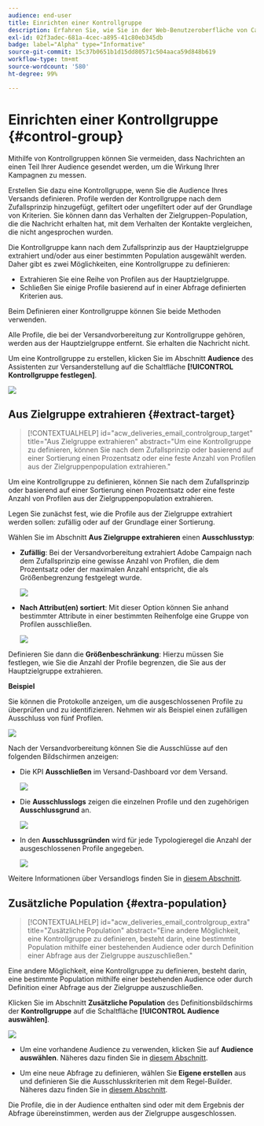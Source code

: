 ```yaml
---
audience: end-user
title: Einrichten einer Kontrollgruppe
description: Erfahren Sie, wie Sie in der Web-Benutzeroberfläche von Campaign eine Kontrollgruppe für Ihre Nachrichten einrichten.
exl-id: 02f3adec-681a-4cec-a895-41c80eb345db
badge: label="Alpha" type="Informative"
source-git-commit: 15c37b0651b1d15dd80571c504aaca59d848b619
workflow-type: tm+mt
source-wordcount: '580'
ht-degree: 99%

---
```


# Einrichten einer Kontrollgruppe {#control-group}

Mithilfe von Kontrollgruppen können Sie vermeiden, dass Nachrichten an einen Teil Ihrer Audience gesendet werden, um die Wirkung Ihrer Kampagnen zu messen.

Erstellen Sie dazu eine Kontrollgruppe, wenn Sie die Audience Ihres Versands definieren. Profile werden der Kontrollgruppe nach dem Zufallsprinzip hinzugefügt, gefiltert oder ungefiltert oder auf der Grundlage von Kriterien. Sie können dann das Verhalten der Zielgruppen-Population, die die Nachricht erhalten hat, mit dem Verhalten der Kontakte vergleichen, die nicht angesprochen wurden.

Die Kontrollgruppe kann nach dem Zufallsprinzip aus der Hauptzielgruppe extrahiert und/oder aus einer bestimmten Population ausgewählt werden. Daher gibt es zwei Möglichkeiten, eine Kontrollgruppe zu definieren:

* Extrahieren Sie eine Reihe von Profilen aus der Hauptzielgruppe.
* Schließen Sie einige Profile basierend auf in einer Abfrage definierten Kriterien aus.

Beim Definieren einer Kontrollgruppe können Sie beide Methoden verwenden.

Alle Profile, die bei der Versandvorbereitung zur Kontrollgruppe gehören, werden aus der Hauptzielgruppe entfernt. Sie erhalten die Nachricht nicht.

Um eine Kontrollgruppe zu erstellen, klicken Sie im Abschnitt **Audience** des Assistenten zur Versanderstellung auf die Schaltfläche **[!UICONTROL Kontrollgruppe festlegen]**.

![](assets/control-group1.png)

## Aus Zielgruppe extrahieren {#extract-target}

>[!CONTEXTUALHELP]
>id="acw_deliveries_email_controlgroup_target"
>title="Aus Zielgruppe extrahieren"
>abstract="Um eine Kontrollgruppe zu definieren, können Sie nach dem Zufallsprinzip oder basierend auf einer Sortierung einen Prozentsatz oder eine feste Anzahl von Profilen aus der Zielgruppenpopulation extrahieren."

Um eine Kontrollgruppe zu definieren, können Sie nach dem Zufallsprinzip oder basierend auf einer Sortierung einen Prozentsatz oder eine feste Anzahl von Profilen aus der Zielgruppenpopulation extrahieren.

Legen Sie zunächst fest, wie die Profile aus der Zielgruppe extrahiert werden sollen: zufällig oder auf der Grundlage einer Sortierung.

Wählen Sie im Abschnitt **Aus Zielgruppe extrahieren** einen **Ausschlusstyp**:

* **Zufällig**: Bei der Versandvorbereitung extrahiert Adobe Campaign nach dem Zufallsprinzip eine gewisse Anzahl von Profilen, die dem Prozentsatz oder der maximalen Anzahl entspricht, die als Größenbegrenzung festgelegt wurde.

   ![](assets/control-group.png)

* **Nach Attribut(en) sortiert**: Mit dieser Option können Sie anhand bestimmter Attribute in einer bestimmten Reihenfolge eine Gruppe von Profilen ausschließen.

   ![](assets/control-group2.png)

Definieren Sie dann die **Größenbeschränkung**: Hierzu müssen Sie festlegen, wie Sie die Anzahl der Profile begrenzen, die Sie aus der Hauptzielgruppe extrahieren.

**Beispiel**

Sie können die Protokolle anzeigen, um die ausgeschlossenen Profile zu überprüfen und zu identifizieren. Nehmen wir als Beispiel einen zufälligen Ausschluss von fünf Profilen.

![](assets/control-group4.png)

Nach der Versandvorbereitung können Sie die Ausschlüsse auf den folgenden Bildschirmen anzeigen:

* Die KPI **Ausschließen** im Versand-Dashboard vor dem Versand.

   ![](assets/control-group5.png)

* Die **Ausschlusslogs** zeigen die einzelnen Profile und den zugehörigen **Ausschlussgrund** an.

   ![](assets/control-group6.png)

* In den **Ausschlussgründen** wird für jede Typologieregel die Anzahl der ausgeschlossenen Profile angegeben.

   ![](assets/control-group7.png)

Weitere Informationen über Versandlogs finden Sie in [diesem Abschnitt](../monitor/delivery-logs.md).

## Zusätzliche Population {#extra-population}

>[!CONTEXTUALHELP]
>id="acw_deliveries_email_controlgroup_extra"
>title="Zusätzliche Population"
>abstract="Eine andere Möglichkeit, eine Kontrollgruppe zu definieren, besteht darin, eine bestimmte Population mithilfe einer bestehenden Audience oder durch Definition einer Abfrage aus der Zielgruppe auszuschließen."

Eine andere Möglichkeit, eine Kontrollgruppe zu definieren, besteht darin, eine bestimmte Population mithilfe einer bestehenden Audience oder durch Definition einer Abfrage aus der Zielgruppe auszuschließen.

Klicken Sie im Abschnitt **Zusätzliche Population** des Definitionsbildschirms der **Kontrollgruppe** auf die Schaltfläche **[!UICONTROL Audience auswählen]**.

![](assets/control-group3.png)

* Um eine vorhandene Audience zu verwenden, klicken Sie auf **Audience auswählen**. Näheres dazu finden Sie in [diesem Abschnitt](add-audience.md).

* Um eine neue Abfrage zu definieren, wählen Sie **Eigene erstellen** aus und definieren Sie die Ausschlusskriterien mit dem Regel-Builder. Näheres dazu finden Sie in [diesem Abschnitt](segment-builder.md).

Die Profile, die in der Audience enthalten sind oder mit dem Ergebnis der Abfrage übereinstimmen, werden aus der Zielgruppe ausgeschlossen.